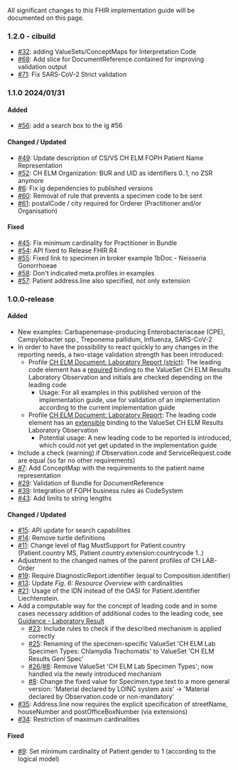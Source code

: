 All significant changes to this FHIR implementation guide will be documented on this page.   

### 1.2.0 - cibuild 

* [#32](https://github.com/ahdis/ch-elm/issues/62): adding ValueSets/ConceptMaps for Interpretation Code
* [#68](https://github.com/ahdis/ch-elm/issues/68): Add slice for DocumentReference.contained for improving validation output
* [#71](https://github.com/ahdis/ch-elm/issues/71): Fix SARS-CoV-2 Strict validation

### 1.1.0 2024/01/31

#### Added
* [#56](https://github.com/ahdis/ch-elm/issues/56): add a search box to the ig #56

#### Changed / Updated
* [#49](https://github.com/ahdis/ch-elm/issues/49): Update description of CS/VS CH ELM FOPH Patient Name Representation
* [#52](https://github.com/ahdis/ch-elm/issues/52): CH ELM Organization: BUR and UID as identifiers 0..1, no ZSR anymore
* [#6](https://github.com/ahdis/ch-elm/issues/6): Fix ig dependencies to published versions 
* [#60](https://github.com/ahdis/ch-elm/issues/60): Removal of rule that prevents a specimen code to be sent 
* [#61](https://github.com/ahdis/ch-elm/issues/61): postalCode / city required for Orderer (Practitioner and/or Organisation)

#### Fixed
* [#45](https://github.com/ahdis/ch-elm/issues/45): Fix minimum cardinality for Practitioner in Bundle
* [#54](https://github.com/ahdis/ch-elm/issues/54): API fixed to Release FHIR R4
* [#55](https://github.com/ahdis/ch-elm/issues/55): Fixed link to specimen in broker example 1bDoc - Neisseria Gonorrhoeae 
* [#58](https://github.com/ahdis/ch-elm/issues/58): Don't indicated meta.profiles in examples
* [#57](https://github.com/ahdis/ch-elm/issues/57): Patient address.line also specified, not only extension

### 1.0.0-release

#### Added
* New examples: Carbapenemase-producing Enterobacteriaceae (CPE), Campylobacter spp., Treponema pallidum, Influenza, SARS-CoV-2
* In order to have the possibility to react quickly to any changes in the reporting needs, a two-stage validation strength has been introduced:
   * Profile [CH ELM Document: Laboratory Report (strict)](StructureDefinition-ch-elm-document-strict.html): The leading code element has a [required](https://hl7.org/fhir/R4/terminologies.html#required) binding to the ValueSet CH ELM Results Laboratory Observation and initials are checked depending on the leading code
      * Usage: For all examples in this published version of the implementation guide, use for validation of an implementation according to the current implementation guide
   * Profile [CH ELM Document: Laboratory Report](StructureDefinition-ch-elm-document.html): The leading code element has an [extensible](https://hl7.org/fhir/R4/terminologies.html#extensible) binding to the ValueSet CH ELM Results Laboratory Observation
      * Potential usage: A new leading code to be reported is introduced, which could not yet get updated in the implementation guide 
* Include a check (warning) if Observation.code and ServiceRequest.code are equal (so far no other requirements)
* [#7](https://github.com/ahdis/ch-elm/issues/7): Add ConceptMap with the requirements to the patient name representation
* [#29](https://github.com/ahdis/ch-elm/issues/29): Validation of Bundle for DocumentReference 
* [#39](https://github.com/ahdis/ch-elm/issues/39): Integration of FOPH business rules as CodeSystem
* [#43](https://github.com/ahdis/ch-elm/issues/43): Add limits to string lengths

#### Changed / Updated
* [#15](https://github.com/ahdis/ch-elm/issues/15): API update for search capabilities
* [#14](https://github.com/ahdis/ch-elm/issues/14): Remove turtle definitions
* [#11](https://github.com/ahdis/ch-elm/issues/11): Change level of flag MustSupport for Patient.country (Patient.country MS, Patient.country.extension:countrycode 1..)
* Adjustment to the changed names of the parent profiles of CH LAB-Order 
* [#19](https://github.com/ahdis/ch-elm/issues/19): Require DiagnosticReport.identifier (equal to Composition.identifier)
* [#13](https://github.com/ahdis/ch-elm/issues/13): Update *Fig. 6: Resource Overview* with cardinalities
* [#21](https://github.com/ahdis/ch-elm/issues/21): Usage of the IDN instead of the OASI for Patient.identifier Liechtenstein.
* Add a computable way for the concept of leading code and in some cases necessary addition of additional codes to the leading code, see [Guidance - Laboratory Result](guidance.html#laboratory-result)
   * [#23](https://github.com/ahdis/ch-elm/issues/23): Include rules to check if the described mechanism is applied correctly
   * [#25](https://github.com/ahdis/ch-elm/issues/25): Renaming of the specimen-specific ValueSet 'CH ELM Lab Specimen Types: Chlamydia Trachomatis' to ValueSet 'CH ELM Results Geni Spec'
   * [#26](https://github.com/ahdis/ch-elm/issues/26)/[#8](https://github.com/ahdis/ch-elm/issues/8): Remove ValueSet 'CH ELM Lab Specimen Types'; now handled via the newly introduced mechanism
   * [#8](https://github.com/ahdis/ch-elm/issues/8): Change the fixed value for Specimen.type.text to a more general version: 'Material declared by LOINC system axis' -> 'Material declared by Observation.code or non-mandatory'
* [#35](https://github.com/ahdis/ch-elm/issues/35): Address.line now requires the explicit specification of streetName, houseNumber and postOfficeBoxNumber (via extensions)
* [#34](https://github.com/ahdis/ch-elm/issues/34): Restriction of maximum cardinalities

#### Fixed
* [#9](https://github.com/ahdis/ch-elm/issues/9): Set minimum cardinality of Patient.gender to 1 (according to the logical model)
